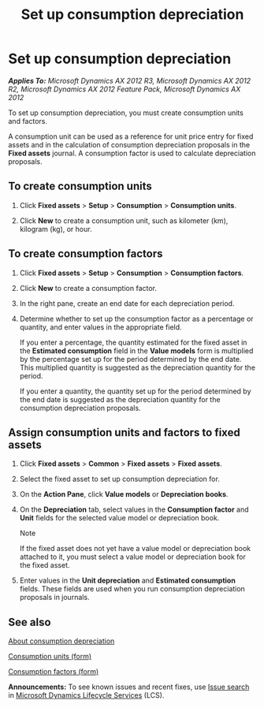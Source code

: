 ﻿---
title: Set up consumption depreciation
TOCTitle: Set up consumption depreciation
ms:assetid: 96c94398-7dd5-4310-bd7b-399834782940
ms:mtpsurl: https://technet.microsoft.com/en-us/library/Aa498428(v=AX.60)
ms:contentKeyID: 36058643
ms.date: 04/18/2014
mtps_version: v=AX.60
f1_keywords:
- consumption
- unit
- consumption depreciation
- consumption factor
- consumption unit
- factor
---

# Set up consumption depreciation 


_**Applies To:** Microsoft Dynamics AX 2012 R3, Microsoft Dynamics AX 2012 R2, Microsoft Dynamics AX 2012 Feature Pack, Microsoft Dynamics AX 2012_

To set up consumption depreciation, you must create consumption units and factors.

A consumption unit can be used as a reference for unit price entry for fixed assets and in the calculation of consumption depreciation proposals in the **Fixed assets** journal. A consumption factor is used to calculate depreciation proposals.

## To create consumption units

1.  Click **Fixed assets** \> **Setup** \> **Consumption** \> **Consumption units**.

2.  Click **New** to create a consumption unit, such as kilometer (km), kilogram (kg), or hour.

## To create consumption factors

1.  Click **Fixed assets** \> **Setup** \> **Consumption** \> **Consumption factors**.

2.  Click **New** to create a consumption factor.

3.  In the right pane, create an end date for each depreciation period.

4.  Determine whether to set up the consumption factor as a percentage or quantity, and enter values in the appropriate field.
    
    If you enter a percentage, the quantity estimated for the fixed asset in the **Estimated consumption** field in the **Value models** form is multiplied by the percentage set up for the period determined by the end date. This multiplied quantity is suggested as the depreciation quantity for the period.
    
    If you enter a quantity, the quantity set up for the period determined by the end date is suggested as the depreciation quantity for the consumption depreciation proposals.

## Assign consumption units and factors to fixed assets

1.  Click **Fixed assets** \> **Common** \> **Fixed assets** \> **Fixed assets**.

2.  Select the fixed asset to set up consumption depreciation for.

3.  On the **Action Pane**, click **Value models** or **Depreciation books**.

4.  On the **Depreciation** tab, select values in the **Consumption factor** and **Unit** fields for the selected value model or depreciation book.
    

    > [!NOTE]
    > <P>If the fixed asset does not yet have a value model or depreciation book attached to it, you must select a value model or depreciation book for the fixed asset.</P>



5.  Enter values in the **Unit depreciation** and **Estimated consumption** fields. These fields are used when you run consumption depreciation proposals in journals.

## See also

[About consumption depreciation](about-consumption-depreciation.md)

[Consumption units (form)](https://technet.microsoft.com/en-us/library/aa576472\(v=ax.60\))

[Consumption factors (form)](https://technet.microsoft.com/en-us/library/aa571869\(v=ax.60\))

  
**Announcements:** To see known issues and recent fixes, use [Issue search](http://go.microsoft.com/fwlink/?linkid=389258) in [Microsoft Dynamics Lifecycle Services](http://go.microsoft.com/fwlink/?linkid=306505) (LCS).

